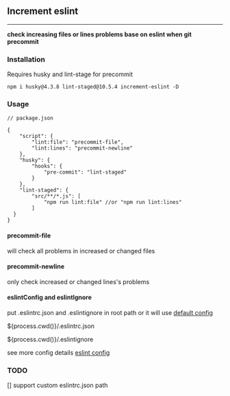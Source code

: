 ## Increment eslint
----

**check increasing files or lines problems base on eslint when git precommit**

### Installation

Requires husky and lint-stage for precommit

```
npm i husky@4.3.8 lint-staged@10.5.4 increment-eslint -D
```

### Usage

```
// package.json

{
    "script": {
        "lint:file": "precommit-file",
        "lint:lines": "precommit-newline"
    },
    "husky": {
        "hooks": {
            "pre-commit": "lint-staged"
        }
    },
    "lint-staged": {
        "src/**/*.js": [
            "npm run lint:file" //or "npm run lint:lines"
        ]
  }
}
```
#### precommit-file

will check all problems in increased or changed files

#### precommit-newline

only check increased or changed lines's problems

#### eslintConfig and eslintIgnore
put .eslintrc.json and .eslintignore in root path or it will use [default config]()

${process.cwd()}/.eslintrc.json

${process.cwd()}/.eslintignore

see more config details [eslint config](https://eslint.org/docs/user-guide/configuring/configuration-files#configuration-file-formats)

### TODO
[] support custom eslintrc.json path

